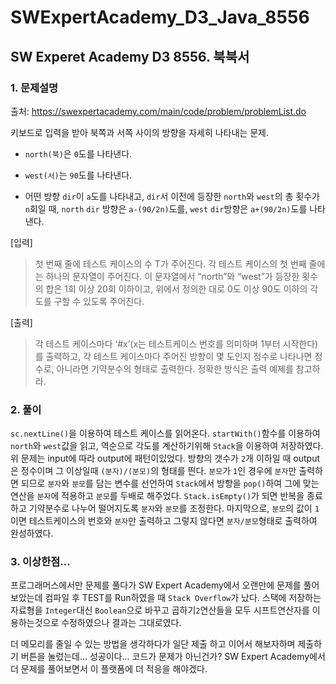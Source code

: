 # SWExpertAcademy_D3_Java_8556

## SW Experet Academy D3 8556. 북북서

### 1. 문제설명

출처: https://swexpertacademy.com/main/code/problem/problemList.do

키보드로 입력을 받아 북쪽과 서쪽 사이의 방향을 자세히 나타내는 문제.

* `north(북)`은 `0`도를 나타낸다.

* `west(서)`는 `90`도를 나타낸다.

* 어떤 방향 `dir`이 `a`도를 나타내고, `dir`서 이전에 등장한 `north`와 `west`의 총 횟수가 `n`회일 때,
`north` `dir` 방향은 `a-(90/2n)`도를, `west` `dir`방향은 `a+(90/2n)`도를 나타낸다.

[입력]
> 첫 번째 줄에 테스트 케이스의 수 T가 주어진다.
> 각 테스트 케이스의 첫 번째 줄에는 하나의 문자열이 주어진다.
> 이 문자열에서 “north”와 “west”가 등장한 횟수의 합은 1회 이상 20회 이하이고,
> 위에서 정의한 대로 0도 이상 90도 이하의 각도를 구할 수 있도록 주어진다.


[출력]
> 각 테스트 케이스마다 ‘#x’(x는 테스트케이스 번호를 의미하며 1부터 시작한다)를 출력하고,
> 각 테스트 케이스마다 주어진 방향이 몇 도인지 정수로 나타나면 정수로,
> 아니라면 기약분수의 형태로 출력한다. 정확한 방식은 출력 예제를 참고하라.

### 2. 풀이

`sc.nextLine()`을 이용하여 테스트 케이스를 읽어온다. `startWith()`함수를 이용하여 `north`와 `west`값을 읽고, 역순으로 각도를 계산하기위해 `Stack`을 이용하여 저장하였다. 위 문제는 input에 따라 output에 패턴이있었다. 방향의 갯수가 `2`개 이하일 때 output은 정수이며 그 이상일때 `(분자)/(분모)`의 형태를 띈다. `분모`가 `1`인 경우에 `분자`만 출력하면 되므로 `분자`와 `분모`를 담는 변수를 선언하여 `Stack`에서 방향을 `pop()`하여 그에 맞는 연산을 `분자`에 적용하고 `분모`를 두배로 해주었다. `Stack.isEmpty()`가 되면 반복을 종료하고 기약분수로 나누어 떨어지도록 `분자`와 `분모`를 조정한다. 마지막으로, `분모`의 값이 `1`이면 테스트케이스의 번호와 `분자`만 출력하고 그렇지 않다면 `분자/분모`형태로 출력하여 완성하였다.

### 3. 이상한점...

프로그래머스에서만 문제를 풀다가 SW Expert Academy에서 오랜만에 문제를 풀어보았는데 컴파일 후 TEST를 Run하였을 때 `Stack Overflow`가 났다. 스택에 저장하는 자료형을 `Integer`대신 `Boolean`으로 바꾸고 곱하기`2`연산들을 모두 시프트연산자를 이용하는것으로 수정하였으나 결과는 그대로였다.

더 메모리를 줄일 수 있는 방법을 생각하다가 일단 제출 하고 이어서 해보자하며 제출하기 버튼을 눌렀는데... 성공이다... 코드가 문제가 아닌건가? SW Expert Academy에서 더 문제를 풀어보면서 이 플랫폼에 더 적응을 해야겠다. 

